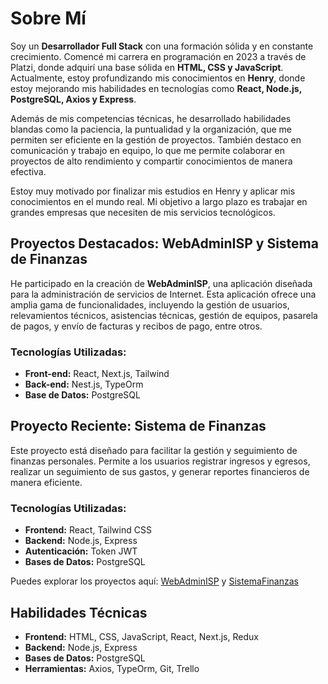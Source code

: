 # Sobre Mí

Soy un **Desarrollador Full Stack** con una formación sólida y en constante crecimiento. Comencé mi carrera en programación en 2023 a través de Platzi, donde adquirí una base sólida en **HTML, CSS y JavaScript**. Actualmente, estoy profundizando mis conocimientos en **Henry**, donde estoy mejorando mis habilidades en tecnologías como **React, Node.js, PostgreSQL, Axios y Express**.

Además de mis competencias técnicas, he desarrollado habilidades blandas como la paciencia, la puntualidad y la organización, que me permiten ser eficiente en la gestión de proyectos. También destaco en comunicación y trabajo en equipo, lo que me permite colaborar en proyectos de alto rendimiento y compartir conocimientos de manera efectiva.

Estoy muy motivado por finalizar mis estudios en Henry y aplicar mis conocimientos en el mundo real. Mi objetivo a largo plazo es trabajar en grandes empresas que necesiten de mis servicios tecnológicos.

## Proyectos Destacados: WebAdminISP y Sistema de Finanzas

He participado en la creación de **WebAdminISP**, una aplicación diseñada para la administración de servicios de Internet. Esta aplicación ofrece una amplia gama de funcionalidades, incluyendo la gestión de usuarios, relevamientos técnicos, asistencias técnicas, gestión de equipos, pasarela de pagos, y envío de facturas y recibos de pago, entre otros.

### Tecnologías Utilizadas:
- **Front-end:** React, Next.js, Tailwind
- **Back-end:** Nest.js, TypeOrm
- **Base de Datos:** PostgreSQL

## Proyecto Reciente: Sistema de Finanzas

Este proyecto está diseñado para facilitar la gestión y seguimiento de finanzas personales. Permite a los usuarios registrar ingresos y egresos, realizar un seguimiento de sus gastos, y generar reportes financieros de manera eficiente.

### Tecnologías Utilizadas:
- **Frontend:** React, Tailwind CSS
- **Backend:** Node.js, Express
- **Autenticación:** Token JWT
- **Bases de Datos:** PostgreSQL

Puedes explorar los proyectos aquí: [WebAdminISP](https://github.com/WebAdminISP) y [SistemaFinanzas](https://github.com/joapulga/Proyecto-Final-Henry)

## Habilidades Técnicas
- **Frontend:** HTML, CSS, JavaScript, React, Next.js, Redux
- **Backend:** Node.js, Express
- **Bases de Datos:** PostgreSQL
- **Herramientas:** Axios, TypeOrm, Git, Trello

